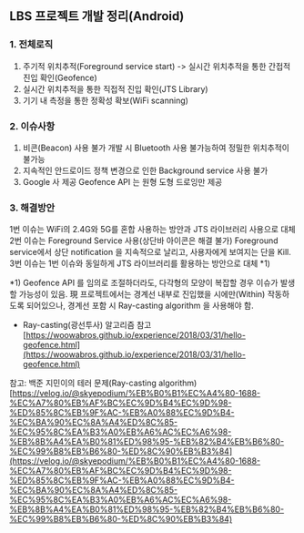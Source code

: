 ## LBS 프로젝트 개발 정리(Android) 

### 1. 전체로직

1. 주기적 위치추적(Foreground service start) -> 실시간 위치추적을 통한 간접적 진입 확인(Geofence)
2. 실시간 위치추적을 통한 직접적 진입 확인(JTS Library)
3. 기기 내 측정을 통한 정확성 확보(WiFi scanning)

### 2. 이슈사항

1. 비콘(Beacon) 사용 불가
개발 시 Bluetooth 사용 불가능하여 정밀한 위치추적이 불가능
2. 지속적인 안드로이드 정책 변경으로 인한 Background service 사용 불가
3. Google 사 제공 Geofence API 는 원형 도형 드로잉만 제공 

### 3. 해결방안

1번 이슈는 WiFi의 2.4G와 5G를 혼합 사용하는 방안과 JTS 라이브러리 사용으로 대체
2번 이슈는 Foreground Service 사용(상단바 아이콘은 해결 불가) Foreground service에서 상단 notification 을 지속적으로 날리고, 사용자에게 보여지는 단을 Kill.
3번 이슈는 1번 이슈와 동일하게 JTS 라이브러리를 활용하는 방안으로 대체 *1)

*1) Geofence API 를 임의로 조절하더라도, 다각형의 모양이 복잡할 경우 이슈가 발생할 가능성이 있음. 現 프로젝트에서는 경계선 내부로 진입했을 시에만(Within) 작동하도록 되어있으나, 경계선 포함 시 Ray-casting algorithm 을 사용해야 함.

* Ray-casting(광선투사) 알고리즘 참고[https://woowabros.github.io/experience/2018/03/31/hello-geofence.html](https://woowabros.github.io/experience/2018/03/31/hello-geofence.html)

참고: 백준 지민이의 테러 문제(Ray-casting algorithm)
[https://velog.io/@skyepodium/%EB%B0%B1%EC%A4%80-1688-%EC%A7%80%EB%AF%BC%EC%9D%B4%EC%9D%98-%ED%85%8C%EB%9F%AC-%EB%A0%88%EC%9D%B4-%EC%BA%90%EC%8A%A4%ED%8C%85-%EC%95%8C%EA%B3%A0%EB%A6%AC%EC%A6%98-%EB%8B%A4%EA%B0%81%ED%98%95-%EB%82%B4%EB%B6%80-%EC%99%B8%EB%B6%80-%ED%8C%90%EB%B3%84](https://velog.io/@skyepodium/%EB%B0%B1%EC%A4%80-1688-%EC%A7%80%EB%AF%BC%EC%9D%B4%EC%9D%98-%ED%85%8C%EB%9F%AC-%EB%A0%88%EC%9D%B4-%EC%BA%90%EC%8A%A4%ED%8C%85-%EC%95%8C%EA%B3%A0%EB%A6%AC%EC%A6%98-%EB%8B%A4%EA%B0%81%ED%98%95-%EB%82%B4%EB%B6%80-%EC%99%B8%EB%B6%80-%ED%8C%90%EB%B3%84)